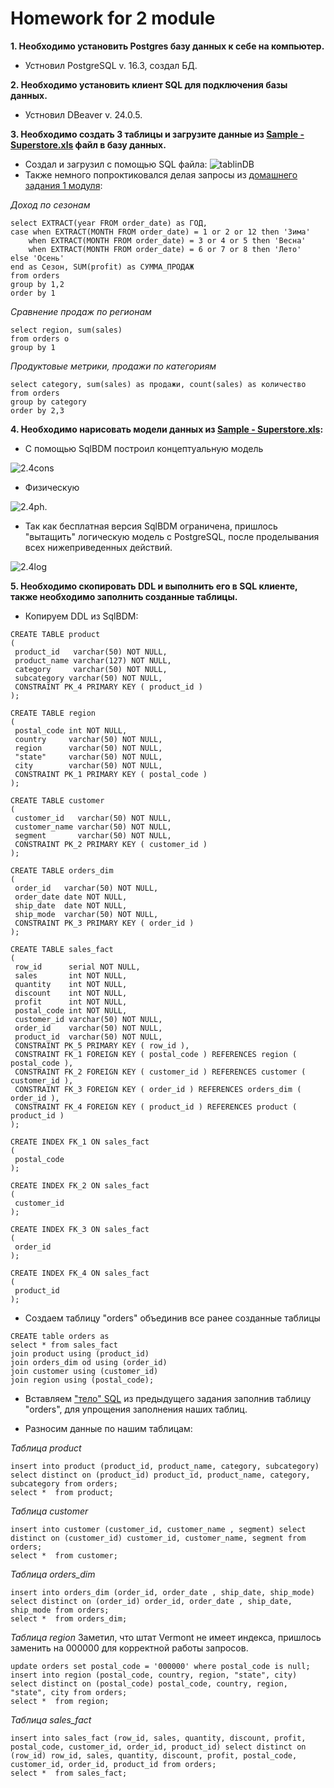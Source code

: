 # Homework for 2 module
**1. Необходимо установить Postgres базу данных к себе на компьютер.**
* Устновил PostgreSQL v. 16.3, создал БД.

**2. Необходимо установить клиент SQL для подключения базы данных.**
* Устновил DBeaver v. 24.0.5.

 **3. Необходимо создать 3 таблицы и загрузите данные из [Sample - Superstore.xls](https://github.com/Azamatter/DataLearn/blob/main/DE-101/Module%231/Sample%20-%20Superstore%20(2).xls) файл в базу данных.**
 * Создал и загрузил с помощью SQL файла:
 ![tablinDB](https://github.com/Azamatter/DataLearn/blob/main/DE-101/Module%232/tablinDB.jpg)
* Также немного попроктиковался делая запросы из [домашнего задания 1 модуля](https://github.com/Azamatter/DataLearn/tree/main/DE-101/Module%231):

*Доход по сезонам*
```
select EXTRACT(year FROM order_date) as ГОД, 
case when EXTRACT(MONTH FROM order_date) = 1 or 2 or 12 then 'Зима'
	when EXTRACT(MONTH FROM order_date) = 3 or 4 or 5 then 'Весна'
 	when EXTRACT(MONTH FROM order_date) = 6 or 7 or 8 then 'Лето'
else 'Осень'
end as Сезон, SUM(profit) as СУММА_ПРОДАЖ
from orders
group by 1,2
order by 1
```
*Сравнение продаж по регионам*
```
select region, sum(sales)
from orders o 
group by 1
```
*Продуктовые метрики, продажи по категориям*
```
select category, sum(sales) as продажи, count(sales) as количество
from orders
group by category
order by 2,3
```

**4. Необходимо нарисовать модели данных из [Sample - Superstore.xls](https://github.com/Azamatter/DataLearn/blob/main/DE-101/Module%231/Sample%20-%20Superstore%20(2).xls):**
* С помощью SqlBDM построил концептуальную модель

![2.4cons](https://github.com/Azamatter/DataLearn/blob/main/DE-101/Module%232/2.4cons.png)
* Физическую

![2.4ph.](https://github.com/Azamatter/DataLearn/blob/main/DE-101/Module%232/2.4ph.png)

* Так как бесплатная версия SqlBDM ограничена, пришлось "вытащить" логическую модель с PostgreSQL, после проделывания всех нижеприведенных действий.

![2.4log](https://github.com/Azamatter/DataLearn/blob/main/DE-101/Module%232/2.4log.jpg)

**5. Необходимо скопировать DDL и выполнить его в SQL клиенте, также необходимо заполнить созданные таблицы.**
* Копируем DDL из SqlBDM:
```
CREATE TABLE product
(
 product_id   varchar(50) NOT NULL,
 product_name varchar(127) NOT NULL,
 category     varchar(50) NOT NULL,
 subcategory varchar(50) NOT NULL,
 CONSTRAINT PK_4 PRIMARY KEY ( product_id )
);

CREATE TABLE region
(
 postal_code int NOT NULL,
 country     varchar(50) NOT NULL,
 region      varchar(50) NOT NULL,
 "state"     varchar(50) NOT NULL,
 city        varchar(50) NOT NULL,
 CONSTRAINT PK_1 PRIMARY KEY ( postal_code )
);

CREATE TABLE customer
(
 customer_id   varchar(50) NOT NULL,
 customer_name varchar(50) NOT NULL,
 segment       varchar(50) NOT NULL,
 CONSTRAINT PK_2 PRIMARY KEY ( customer_id )
);

CREATE TABLE orders_dim 
(
 order_id   varchar(50) NOT NULL,
 order_date date NOT NULL,
 ship_date  date NOT NULL,
 ship_mode  varchar(50) NOT NULL,
 CONSTRAINT PK_3 PRIMARY KEY ( order_id )
);

CREATE TABLE sales_fact
(
 row_id      serial NOT NULL,
 sales       int NOT NULL,
 quantity    int NOT NULL,
 discount    int NOT NULL,
 profit      int NOT NULL,
 postal_code int NOT NULL,
 customer_id varchar(50) NOT NULL,
 order_id    varchar(50) NOT NULL,
 product_id  varchar(50) NOT NULL,
 CONSTRAINT PK_5 PRIMARY KEY ( row_id ),
 CONSTRAINT FK_1 FOREIGN KEY ( postal_code ) REFERENCES region ( postal_code ),
 CONSTRAINT FK_2 FOREIGN KEY ( customer_id ) REFERENCES customer ( customer_id ),
 CONSTRAINT FK_3 FOREIGN KEY ( order_id ) REFERENCES orders_dim ( order_id ),
 CONSTRAINT FK_4 FOREIGN KEY ( product_id ) REFERENCES product ( product_id )
);

CREATE INDEX FK_1 ON sales_fact
(
 postal_code
);

CREATE INDEX FK_2 ON sales_fact
(
 customer_id
);

CREATE INDEX FK_3 ON sales_fact
(
 order_id
);

CREATE INDEX FK_4 ON sales_fact
(
 product_id
);
```
* Создаем таблицу "orders" объединив все ранее созданные таблицы
```
CREATE table orders as
select * from sales_fact
join product using (product_id)
join orders_dim od using (order_id)
join customer using (customer_id)
join region using (postal_code);
```
* Вставляем ["тело" SQL](https://github.com/Azamatter/DataLearn/blob/main/DE-101/Module%232/orders%20telo.sql) из предыдущего задания заполнив таблицу "orders", для упрощения заполнения наших таблиц.

* Разносим данные по нашим таблицам:

*Таблица product* 
```
insert into product (product_id, product_name, category, subcategory) select distinct on (product_id) product_id, product_name, category, subcategory from orders;
select *  from product;
```
*Таблица customer* 
```
insert into customer (customer_id, customer_name , segment) select distinct on (customer_id) customer_id, customer_name, segment from orders;
select *  from customer;
```
*Таблица orders_dim* 
```
insert into orders_dim (order_id, order_date , ship_date, ship_mode) select distinct on (order_id) order_id, order_date , ship_date, ship_mode from orders;
select *  from orders_dim;
```
*Таблица region* 
Заметил, что штат Vermont не имеет индекса, пришлось заменить на 000000 для корректной работы запросов.
```
update orders set postal_code = '000000' where postal_code is null; 
insert into region (postal_code, country, region, "state", city) select distinct on (postal_code) postal_code, country, region, "state", city from orders;
select *  from region;
```
*Таблица sales_fact* 
```
insert into sales_fact (row_id, sales, quantity, discount, profit, postal_code, customer_id, order_id, product_id) select distinct on (row_id) row_id, sales, quantity, discount, profit, postal_code, customer_id, order_id, product_id from orders;
select *  from sales_fact;
```
